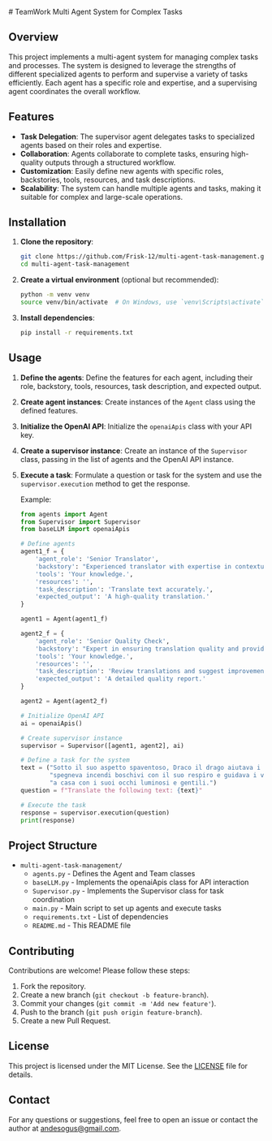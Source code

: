 \# TeamWork
Multi Agent System for Complex Tasks

## Overview
This project implements a multi-agent system for managing complex tasks and processes. The system is designed to leverage the strengths of different specialized agents to perform and supervise a variety of tasks efficiently. Each agent has a specific role and expertise, and a supervising agent coordinates the overall workflow.

## Features
- **Task Delegation**: The supervisor agent delegates tasks to specialized agents based on their roles and expertise.
- **Collaboration**: Agents collaborate to complete tasks, ensuring high-quality outputs through a structured workflow.
- **Customization**: Easily define new agents with specific roles, backstories, tools, resources, and task descriptions.
- **Scalability**: The system can handle multiple agents and tasks, making it suitable for complex and large-scale operations.

## Installation
1. **Clone the repository**:
    ```sh
    git clone https://github.com/Frisk-12/multi-agent-task-management.git
    cd multi-agent-task-management
    ```

2. **Create a virtual environment** (optional but recommended):
    ```sh
    python -m venv venv
    source venv/bin/activate  # On Windows, use `venv\Scripts\activate`
    ```

3. **Install dependencies**:
    ```sh
    pip install -r requirements.txt
    ```

## Usage
1. **Define the agents**:
    Define the features for each agent, including their role, backstory, tools, resources, task description, and expected output.

2. **Create agent instances**:
    Create instances of the `Agent` class using the defined features.

3. **Initialize the OpenAI API**:
    Initialize the `openaiApis` class with your API key.

4. **Create a supervisor instance**:
    Create an instance of the `Supervisor` class, passing in the list of agents and the OpenAI API instance.

5. **Execute a task**:
    Formulate a question or task for the system and use the `supervisor.execution` method to get the response.

    Example:
    ```python
    from agents import Agent
    from Supervisor import Supervisor
    from baseLLM import openaiApis

    # Define agents
    agent1_f = {
        'agent_role': 'Senior Translator',
        'backstory': "Experienced translator with expertise in contextual accuracy.",
        'tools': 'Your knowledge.',
        'resources': '',
        'task_description': 'Translate text accurately.',
        'expected_output': 'A high-quality translation.'
    }

    agent1 = Agent(agent1_f)

    agent2_f = {
        'agent_role': 'Senior Quality Check',
        'backstory': "Expert in ensuring translation quality and providing improvement suggestions.",
        'tools': 'Your knowledge.',
        'resources': '',
        'task_description': 'Review translations and suggest improvements.',
        'expected_output': 'A detailed quality report.'
    }

    agent2 = Agent(agent2_f)

    # Initialize OpenAI API
    ai = openaiApis()

    # Create supervisor instance
    supervisor = Supervisor([agent1, agent2], ai)

    # Define a task for the system
    text = ("Sotto il suo aspetto spaventoso, Draco il drago aiutava i villaggi, "
            "spegneva incendi boschivi con il suo respiro e guidava i viaggiatori smarriti "
            "a casa con i suoi occhi luminosi e gentili.")
    question = f"Translate the following text: {text}"

    # Execute the task
    response = supervisor.execution(question)
    print(response)
    ```

## Project Structure

- `multi-agent-task-management/`
  - `agents.py` - Defines the Agent and Team classes
  - `baseLLM.py` - Implements the openaiApis class for API interaction
  - `Supervisor.py` - Implements the Supervisor class for task coordination
  - `main.py` - Main script to set up agents and execute tasks
  - `requirements.txt` - List of dependencies
  - `README.md` - This README file



## Contributing
Contributions are welcome! Please follow these steps:
1. Fork the repository.
2. Create a new branch (`git checkout -b feature-branch`).
3. Commit your changes (`git commit -m 'Add new feature'`).
4. Push to the branch (`git push origin feature-branch`).
5. Create a new Pull Request.

## License
This project is licensed under the MIT License. See the [LICENSE](LICENSE) file for details.

## Contact
For any questions or suggestions, feel free to open an issue or contact the author at andesogus@gmail.com.



